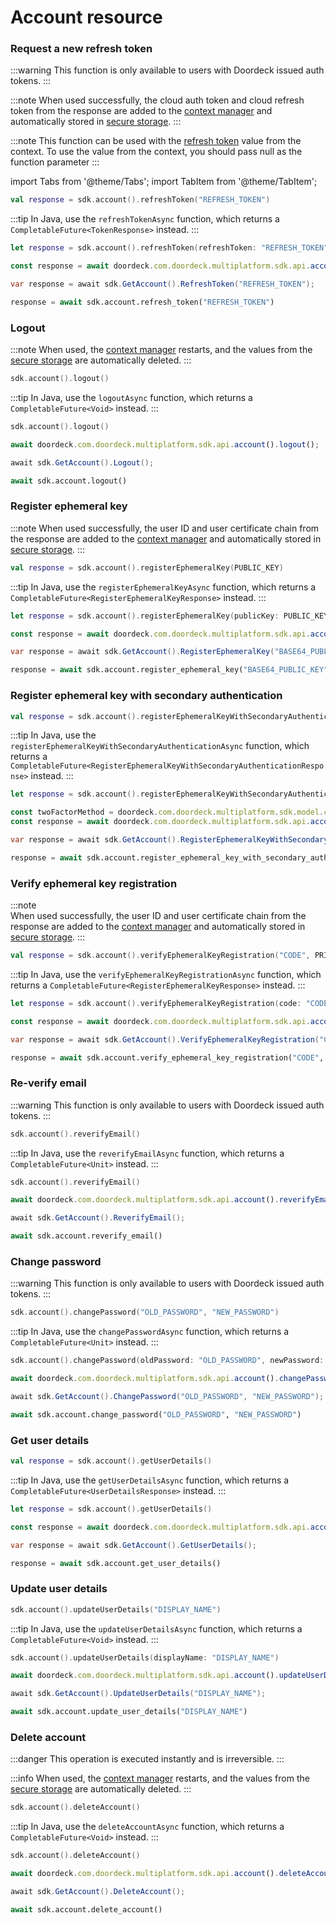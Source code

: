 # Account resource

### Request a new refresh token

:::warning
This function is only available to users with Doordeck issued auth tokens.
:::

:::note 
When used successfully, the cloud auth token and cloud refresh token from the response are added to the [context manager](context-manager.md) and automatically stored in [secure storage](initialize.md#secure-storage).
:::

:::note
This function can be used with the [refresh token](context-manager.md#set-cloud-refresh-token) value from the context. To use the value from the context, you should pass null as the function parameter
:::

import Tabs from '@theme/Tabs';
import TabItem from '@theme/TabItem';

<Tabs>
<TabItem value="jvm" label="JVM & Android">

```kotlin showLineNumbers
val response = sdk.account().refreshToken("REFRESH_TOKEN")
```

:::tip
In Java, use the `refreshTokenAsync` function, which returns a `CompletableFuture<TokenResponse>` instead.
:::

</TabItem>
<TabItem value="swift" label="Swift">

```swift showLineNumbers
let response = sdk.account().refreshToken(refreshToken: "REFRESH_TOKEN")
```

</TabItem>
<TabItem value="js" label="JavaScript">

```js showLineNumbers
const response = await doordeck.com.doordeck.multiplatform.sdk.api.account().refreshToken("REFRESH_TOKEN");
```

</TabItem>
<TabItem value="csharp" label="C#">

```csharp showLineNumbers
var response = await sdk.GetAccount().RefreshToken("REFRESH_TOKEN");
```

</TabItem>
<TabItem value="python" label="Python">

```python showLineNumbers
response = await sdk.account.refresh_token("REFRESH_TOKEN")
```

</TabItem>
</Tabs>

### Logout

:::note
When used, the [context manager](context-manager.md) restarts, and the values from the [secure storage](initialize.md#secure-storage) are automatically deleted.
:::

<Tabs>
<TabItem value="jvm" label="JVM & Android">

```kotlin showLineNumbers
sdk.account().logout()
```

:::tip
In Java, use the `logoutAsync` function, which returns a `CompletableFuture<Void>` instead.
:::

</TabItem>
<TabItem value="swift" label="Swift">

```swift showLineNumbers
sdk.account().logout()
```

</TabItem>
<TabItem value="js" label="JavaScript">

```js showLineNumbers
await doordeck.com.doordeck.multiplatform.sdk.api.account().logout();
```

</TabItem>
<TabItem value="csharp" label="C#">

```csharp showLineNumbers
await sdk.GetAccount().Logout();
```

</TabItem>
<TabItem value="python" label="Python">

```python showLineNumbers
await sdk.account.logout()
```

</TabItem>
</Tabs>

### Register ephemeral key

:::note
When used successfully, the user ID and user certificate chain from the response are added to the [context manager](context-manager.md) and automatically stored in [secure storage](initialize.md#secure-storage).
:::

<Tabs>
<TabItem value="jvm" label="JVM & Android">

```kotlin showLineNumbers
val response = sdk.account().registerEphemeralKey(PUBLIC_KEY)
```

:::tip
In Java, use the `registerEphemeralKeyAsync` function, which returns a `CompletableFuture<RegisterEphemeralKeyResponse>` instead.
:::

</TabItem>
<TabItem value="swift" label="Swift">

```swift showLineNumbers
let response = sdk.account().registerEphemeralKey(publicKey: PUBLIC_KEY)
```

</TabItem>
<TabItem value="js" label="JavaScript">

```js showLineNumbers
const response = await doordeck.com.doordeck.multiplatform.sdk.api.account().registerEphemeralKey(PUBLIC_KEY);
```

</TabItem>
<TabItem value="csharp" label="C#">

```csharp showLineNumbers
var response = await sdk.GetAccount().RegisterEphemeralKey("BASE64_PUBLIC_KEY");
```

</TabItem>
<TabItem value="python" label="Python">

```python showLineNumbers
response = await sdk.account.register_ephemeral_key("BASE64_PUBLIC_KEY")
```

</TabItem>
</Tabs>

### Register ephemeral key with secondary authentication

<Tabs>
<TabItem value="jvm" label="JVM & Android">

```kotlin showLineNumbers
val response = sdk.account().registerEphemeralKeyWithSecondaryAuthentication(PUBLIC_KEY)
```

:::tip
In Java, use the `registerEphemeralKeyWithSecondaryAuthenticationAsync` function, which returns a `CompletableFuture<RegisterEphemeralKeyWithSecondaryAuthenticationResponse>` instead.
:::

</TabItem>
<TabItem value="swift" label="Swift">

```swift showLineNumbers
let response = sdk.account().registerEphemeralKeyWithSecondaryAuthentication(publicKey: PUBLIC_KEY, method: null)
```

</TabItem>
<TabItem value="js" label="JavaScript">

```js showLineNumbers
const twoFactorMethod = doordeck.com.doordeck.multiplatform.sdk.model.common.TwoFactorMethod;
const response = await doordeck.com.doordeck.multiplatform.sdk.api.account().registerEphemeralKeyWithSecondaryAuthentication(PUBLIC_KEY, twoFactorMethod.EMAIL);
```

</TabItem>
<TabItem value="csharp" label="C#">

```csharp showLineNumbers
var response = await sdk.GetAccount().RegisterEphemeralKeyWithSecondaryAuthentication("BASE64_PUBLIC_KEY");
```

</TabItem>
<TabItem value="python" label="Python">

```python showLineNumbers
response = await sdk.account.register_ephemeral_key_with_secondary_authentication("BASE64_PUBLIC_KEY")
```

</TabItem>
</Tabs>

### Verify ephemeral key registration

:::note  
When used successfully, the user ID and user certificate chain from the response are added to the [context manager](context-manager.md) and automatically stored in [secure storage](initialize.md#secure-storage).
:::

<Tabs>
<TabItem value="jvm" label="JVM & Android">

```kotlin showLineNumbers
val response = sdk.account().verifyEphemeralKeyRegistration("CODE", PRIVATE_KEY)
```

:::tip
In Java, use the `verifyEphemeralKeyRegistrationAsync` function, which returns a `CompletableFuture<RegisterEphemeralKeyResponse>` instead.
:::

</TabItem>
<TabItem value="swift" label="Swift">

```swift showLineNumbers
let response = sdk.account().verifyEphemeralKeyRegistration(code: "CODE", privateKey: PRIVATE_KEY)
```

</TabItem>
<TabItem value="js" label="JavaScript">

```js showLineNumbers
const response = await doordeck.com.doordeck.multiplatform.sdk.api.account().verifyEphemeralKeyRegistration("CODE", PRIVATE_KEY);
```

</TabItem>
<TabItem value="csharp" label="C#">

```csharp showLineNumbers
var response = await sdk.GetAccount().VerifyEphemeralKeyRegistration("CODE", "BASE64_PRIVATE_KEY");
```

</TabItem>
<TabItem value="python" label="Python">

```python showLineNumbers
response = await sdk.account.verify_ephemeral_key_registration("CODE", "BASE64_PRIVATE_KEY")
```

</TabItem>
</Tabs>

### Re-verify email

:::warning
This function is only available to users with Doordeck issued auth tokens.
:::

<Tabs>
<TabItem value="jvm" label="JVM & Android">

```kotlin showLineNumbers
sdk.account().reverifyEmail()
```

:::tip
In Java, use the `reverifyEmailAsync` function, which returns a `CompletableFuture<Unit>` instead.
:::

</TabItem>
<TabItem value="swift" label="Swift">

```swift showLineNumbers
sdk.account().reverifyEmail()
```

</TabItem>
<TabItem value="js" label="JavaScript">

```js showLineNumbers
await doordeck.com.doordeck.multiplatform.sdk.api.account().reverifyEmail();
```

</TabItem>
<TabItem value="csharp" label="C#">

```csharp showLineNumbers
await sdk.GetAccount().ReverifyEmail();
```

</TabItem>
<TabItem value="python" label="Python">

```python showLineNumbers
await sdk.account.reverify_email()
```

</TabItem>
</Tabs>

### Change password

:::warning
This function is only available to users with Doordeck issued auth tokens.
:::

<Tabs>
<TabItem value="jvm" label="JVM & Android">

```kotlin showLineNumbers
sdk.account().changePassword("OLD_PASSWORD", "NEW_PASSWORD")
```

:::tip
In Java, use the `changePasswordAsync` function, which returns a `CompletableFuture<Unit>` instead.
:::

</TabItem>
<TabItem value="swift" label="Swift">

```swift showLineNumbers
sdk.account().changePassword(oldPassword: "OLD_PASSWORD", newPassword: "NEW_PASSWORD")
```

</TabItem>
<TabItem value="js" label="JavaScript">

```js showLineNumbers
await doordeck.com.doordeck.multiplatform.sdk.api.account().changePassword("OLD_PASSWORD", "NEW_PASSWORD");
```

</TabItem>
<TabItem value="csharp" label="C#">

```csharp showLineNumbers
await sdk.GetAccount().ChangePassword("OLD_PASSWORD", "NEW_PASSWORD");
```

</TabItem>
<TabItem value="python" label="Python">

```python showLineNumbers
await sdk.account.change_password("OLD_PASSWORD", "NEW_PASSWORD")
```

</TabItem>
</Tabs>

### Get user details

<Tabs>
<TabItem value="jvm" label="JVM & Android">

```kotlin showLineNumbers
val response = sdk.account().getUserDetails()
```

:::tip
In Java, use the `getUserDetailsAsync` function, which returns a `CompletableFuture<UserDetailsResponse>` instead.
:::

</TabItem>
<TabItem value="swift" label="Swift">

```swift showLineNumbers
let response = sdk.account().getUserDetails()
```

</TabItem>
<TabItem value="js" label="JavaScript">

```js showLineNumbers
const response = await doordeck.com.doordeck.multiplatform.sdk.api.account().getUserDetails();
```

</TabItem>
<TabItem value="csharp" label="C#">

```csharp showLineNumbers
var response = await sdk.GetAccount().GetUserDetails();
```

</TabItem>
<TabItem value="python" label="Python">

```python showLineNumbers
response = await sdk.account.get_user_details()
```

</TabItem>
</Tabs>

### Update user details

<Tabs>
<TabItem value="jvm" label="JVM & Android">

```kotlin showLineNumbers
sdk.account().updateUserDetails("DISPLAY_NAME")
```

:::tip
In Java, use the `updateUserDetailsAsync` function, which returns a `CompletableFuture<Void>` instead.
:::

</TabItem>
<TabItem value="swift" label="Swift">

```swift showLineNumbers
sdk.account().updateUserDetails(displayName: "DISPLAY_NAME")
```

</TabItem>
<TabItem value="js" label="JavaScript">

```js showLineNumbers
await doordeck.com.doordeck.multiplatform.sdk.api.account().updateUserDetails("DISPLAY_NAME");
```

</TabItem>
<TabItem value="csharp" label="C#">

```csharp showLineNumbers
await sdk.GetAccount().UpdateUserDetails("DISPLAY_NAME");
```

</TabItem>
<TabItem value="python" label="Python">

```python showLineNumbers
await sdk.account.update_user_details("DISPLAY_NAME")
```

</TabItem>
</Tabs>

### Delete account

:::danger
This operation is executed instantly and is irreversible.
:::

:::info
When used, the [context manager](context-manager.md) restarts, and the values from the [secure storage](initialize.md#secure-storage) are automatically deleted.
:::

<Tabs>
<TabItem value="jvm" label="JVM & Android">

```kotlin showLineNumbers
sdk.account().deleteAccount()
```

:::tip
In Java, use the `deleteAccountAsync` function, which returns a `CompletableFuture<Void>` instead.
:::

</TabItem>
<TabItem value="swift" label="Swift">

```swift showLineNumbers
sdk.account().deleteAccount()
```

</TabItem>
<TabItem value="js" label="JavaScript">

```js showLineNumbers
await doordeck.com.doordeck.multiplatform.sdk.api.account().deleteAccount();
```

</TabItem>
<TabItem value="csharp" label="C#">

```csharp showLineNumbers
await sdk.GetAccount().DeleteAccount();
```

</TabItem>
<TabItem value="python" label="Python">

```python showLineNumbers
await sdk.account.delete_account()
```

</TabItem>
</Tabs>
